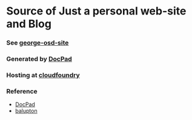 # Source of Just a personal web-site and Blog

### See [george-osd-site](http://george-osd-site.cloudfoundry.com/)

### Generated by [DocPad](https://github.com/bevry/docpad)

### Hosting at [cloudfoundry](http://www.cloudfoundry.com/)

### Reference
* [DocPad](https://github.com/bevry/docpad)
* [balupton](https://github.com/balupton/balupton.docpad)
